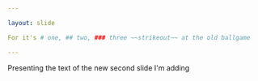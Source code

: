 ```yaml
---

layout: slide

For it's # one, ## two, ### three ~~strikeout~~ at the old ballgame

---
```


Presenting the text of the new second slide I'm adding
